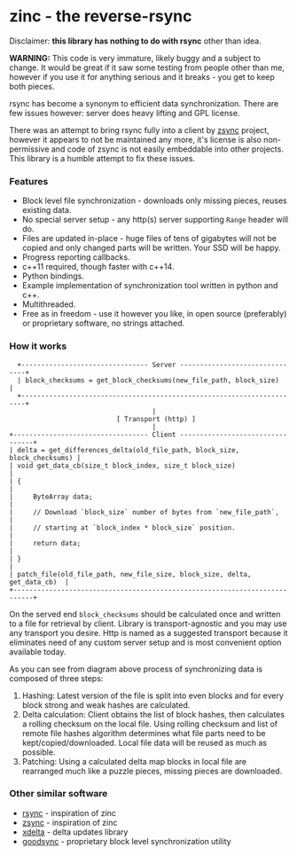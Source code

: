 zinc - the reverse-rsync
==========================

Disclaimer: **this library has nothing to do with rsync** other than idea.

**WARNING:** This code is very immature, likely buggy and a subject to change. It would be great if it saw some testing
from people other than me, however if you use it for anything serious and it breaks - you get to keep both pieces.

rsync has become a synonym to efficient data synchronization. There are few issues however: server does heavy lifting
and GPL license.

There was an attempt to bring rsync fully into a client by [zsync](http://zsync.moria.org.uk/) project, however it
appears to not be maintained any more, it's license is also non-permissive and code of zsync is not easily embeddable
into other projects. This library is a humble attempt to fix these issues.

### Features

* Block level file synchronization - downloads only missing pieces, reuses existing data.
* No special server setup - any http(s) server supporting `Range` header will do.
* Files are updated in-place - huge files of tens of gigabytes will not be copied and only changed parts will be
written. Your SSD will be happy.
* Progress reporting callbacks.
* c++11 required, though faster with c++14.
* Python bindings.
* Example implementation of synchronization tool written in python and c++.
* Multithreaded.
* Free as in freedom - use it however you like, in open source (preferably) or proprietary software, no strings attached.

### How it works

      +-------------------------------- Server -------------------------------+
      | block_checksums = get_block_checksums(new_file_path, block_size)      |
      +-----------------------------------------------------------------------+
                                        |
                               [ Transport (http) ]
                                        |
    +---------------------------------- Client ---------------------------------+
    | delta = get_differences_delta(old_file_path, block_size, block_checksums) |
    | void get_data_cb(size_t block_index, size_t block_size)                   |
    | {                                                                         |
    |     ByteArray data;                                                       |
    |     // Download `block_size` number of bytes from `new_file_path`,        |
    |     // starting at `block_index * block_size` position.                   |
    |     return data;                                                          |
    | }                                                                         |
    | patch_file(old_file_path, new_file_size, block_size, delta, get_data_cb)  |
    +---------------------------------------------------------------------------+

On the served end `block_checksums` should be calculated once and written to a file for retrieval by client. Library is
transport-agnostic and you may use any transport you desire. Http is named as a suggested transport because it
eliminates need of any custom server setup and is most convenient option available today.

As you can see from diagram above process of synchronizing data is composed of three steps:

1. Hashing: Latest version of the file is split into even blocks and for every block strong and weak hashes are calculated.
2. Delta calculation: Client obtains the list of block hashes, then calculates a rolling checksum on the local file. Using rolling checksum and list of remote file hashes algorithm determines what file parts need to be kept/copied/downloaded. Local file data will be reused as much as possible.
3. Patching: Using a calculated delta map blocks in local file are rearranged much like a puzzle pieces, missing pieces are downloaded.

### Other similar software
* [rsync](https://rsync.samba.org/) - inspiration of zinc
* [zsync](http://zsync.moria.org.uk/) - inspiration of zinc
* [xdelta](http://xdelta.org/) - delta updates library
* [goodsync](https://www.goodsync.com/) - proprietary block level synchronization utility
